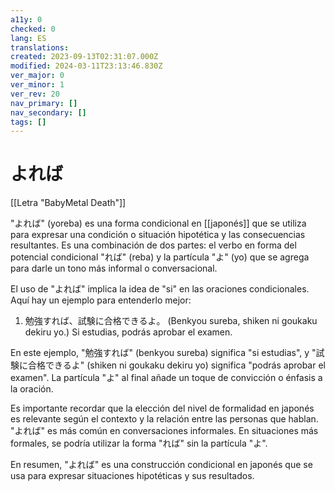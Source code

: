 ```yaml
---
a11y: 0
checked: 0
lang: ES
translations: 
created: 2023-09-13T02:31:07.000Z
modified: 2024-03-11T23:13:46.830Z
ver_major: 0
ver_minor: 1
ver_rev: 20
nav_primary: []
nav_secondary: []
tags: []
---
```

# よれば

[[Letra "BabyMetal Death"]]

"よれば" (yoreba) es una forma condicional en [[japonés]] que se utiliza para expresar una condición o situación hipotética y las consecuencias resultantes. Es una combinación de dos partes: el verbo en forma del potencial condicional "れば" (reba) y la partícula "よ" (yo) que se agrega para darle un tono más informal o conversacional.

El uso de "よれば" implica la idea de "si" en las oraciones condicionales. Aquí hay un ejemplo para entenderlo mejor:

1. 勉強すれば、試験に合格できるよ。 (Benkyou sureba, shiken ni goukaku dekiru yo.) Si estudias, podrás aprobar el examen.

En este ejemplo, "勉強すれば" (benkyou sureba) significa "si estudias", y "試験に合格できるよ" (shiken ni goukaku dekiru yo) significa "podrás aprobar el examen". La partícula "よ" al final añade un toque de convicción o énfasis a la oración.

Es importante recordar que la elección del nivel de formalidad en japonés es relevante según el contexto y la relación entre las personas que hablan. "よれば" es más común en conversaciones informales. En situaciones más formales, se podría utilizar la forma "れば" sin la partícula "よ".

En resumen, "よれば" es una construcción condicional en japonés que se usa para expresar situaciones hipotéticas y sus resultados.
